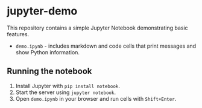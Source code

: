 # jupyter-demo

This repository contains a simple Jupyter Notebook demonstrating basic features.

* `demo.ipynb` - includes markdown and code cells that print messages and show Python information.

## Running the notebook
1. Install Jupyter with `pip install notebook`.
2. Start the server using `jupyter notebook`.
3. Open `demo.ipynb` in your browser and run cells with `Shift+Enter`.
